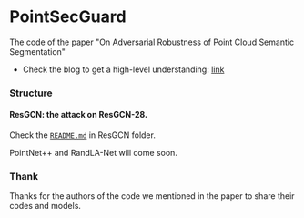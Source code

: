 # PointSecGuard
The code of the paper "On Adversarial Robustness of Point Cloud Semantic Segmentation"

- Check the blog to get a high-level understanding: [link](https://c0ldstudy.github.io/posts/PC_attack/)

### Structure
#### ResGCN: the attack on ResGCN-28.
Check the [`README.md`](./ResGCN/README.md) in ResGCN folder.


PointNet++ and RandLA-Net will come soon.

### Thank
Thanks for the authors of the code we mentioned in the paper to share their codes and models.

